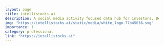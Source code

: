 ```yaml
---
layout: page
title: intellistocks.ai
description: A social media activity focused data hub for investors. Developed during employment at Big Byte Insights.
img: "https://intellistocks.ai/static/media/white_logo.77b45036.svg"
importance: 1
category: professional
link: "https://intellistocks.ai"
---
```

